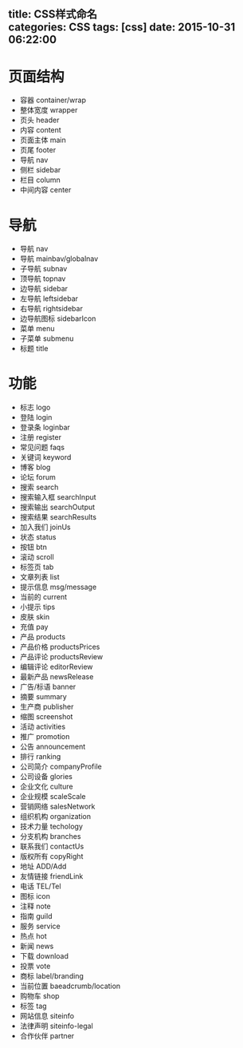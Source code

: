 title: CSS样式命名			
categories: CSS
tags: [css]
date: 2015-10-31 06:22:00
---

# 页面结构
- 容器 container/wrap
- 整体宽度 wrapper
- 页头 header
- 内容 content
- 页面主体 main
- 页尾 footer
- 导航 nav
- 侧栏 sidebar
- 栏目 column
- 中间内容 center
# 导航
- 导航 nav
- 导航 mainbav/globalnav
- 子导航 subnav
- 顶导航 topnav
- 边导航 sidebar
- 左导航 leftsidebar
- 右导航 rightsidebar
- 边导航图标 sidebarIcon
- 菜单 menu
- 子菜单 submenu
- 标题 title
# 功能
- 标志 logo
- 登陆 login
- 登录条 loginbar
- 注册 register
- 常见问题 faqs
- 关键词 keyword
- 博客 blog
- 论坛 forum
- 搜索 search
- 搜索输入框 searchInput
- 搜索输出 searchOutput
- 搜索结果 searchResults
- 加入我们 joinUs
- 状态 status
- 按钮 btn
- 滚动 scroll
- 标签页 tab
- 文章列表 list
- 提示信息 msg/message
- 当前的 current
- 小提示 tips
- 皮肤 skin
- 充值 pay
- 产品 products
- 产品价格 productsPrices
- 产品评论 productsReview
- 编辑评论 editorReview
- 最新产品 newsRelease
- 广告/标语 banner
- 摘要 summary
- 生产商 publisher
- 缩图 screenshot
- 活动 activities
- 推广 promotion
- 公告 announcement
- 排行 ranking
- 公司简介 companyProfile
- 公司设备 glories
- 企业文化 culture
- 企业规模 scaleScale
- 营销网络 salesNetwork
- 组织机构 organization
- 技术力量 techology
- 分支机构 branches
- 联系我们 contactUs
- 版权所有 copyRight
- 地址 ADD/Add
- 友情链接 friendLink
- 电话 TEL/Tel
- 图标 icon
- 注释 note
- 指南 guild
- 服务 service
- 热点 hot
- 新闻 news
- 下载 download
- 投票 vote
- 商标 label/branding
- 当前位置 baeadcrumb/location
- 购物车 shop
- 标签 tag
- 网站信息 siteinfo
- 法律声明 siteinfo-legal
- 合作伙伴 partner
